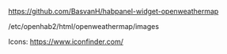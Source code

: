 https://github.com/BasvanH/habpanel-widget-openweathermap

/etc/openhab2/html/openweathermap/images

Icons: https://www.iconfinder.com/
